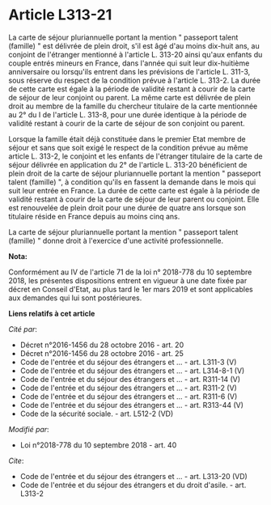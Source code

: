 # Article L313-21

La carte de séjour pluriannuelle portant la mention " passeport talent (famille) " est délivrée de plein droit, s'il est âgé
d'au moins dix-huit ans, au conjoint de l'étranger mentionné à l'article L. 313-20 ainsi qu'aux enfants du couple entrés
mineurs en France, dans l'année qui suit leur dix-huitième anniversaire ou lorsqu'ils entrent dans les prévisions de
l'article L. 311-3, sous réserve du respect de la condition prévue à l'article L. 313-2. La durée de cette carte est égale à
la période de validité restant à courir de la carte de séjour de leur conjoint ou parent. La même carte est délivrée de plein
droit au membre de la famille du chercheur titulaire de la carte mentionnée au 2° du I de l'article L. 313-8, pour une durée
identique à la période de validité restant à courir de la carte de séjour de son conjoint ou parent.

Lorsque la famille était déjà constituée dans le premier Etat membre de séjour et sans que soit exigé le respect de la
condition prévue au même article L. 313-2, le conjoint et les enfants de l'étranger titulaire de la carte de séjour délivrée
en application du 2° de l'article L. 313-20 bénéficient de plein droit de la carte de séjour pluriannuelle portant la mention
" passeport talent (famille) ", à condition qu'ils en fassent la demande dans le mois qui suit leur entrée en France. La
durée de cette carte est égale à la période de validité restant à courir de la carte de séjour de leur parent ou conjoint.
Elle est renouvelée de plein droit pour une durée de quatre ans lorsque son titulaire réside en France depuis au moins cinq
ans.

La carte de séjour pluriannuelle portant la mention " passeport talent (famille) " donne droit à l'exercice d'une activité
professionnelle.

**Nota:**

Conformément au IV de l'article 71 de la loi n° 2018-778 du 10 septembre 2018, les présentes dispositions entrent en vigueur
à une date fixée par décret en Conseil d'Etat, au plus tard le 1er mars 2019 et sont applicables aux demandes qui lui sont
postérieures.

**Liens relatifs à cet article**

_Cité par_:

  - Décret n°2016-1456 du 28 octobre 2016 - art. 20
  - Décret n°2016-1456 du 28 octobre 2016 - art. 25
  - Code de l'entrée et du séjour des étrangers et ... - art. L311-3 (V)
  - Code de l'entrée et du séjour des étrangers et ... - art. L314-8-1 (V)
  - Code de l'entrée et du séjour des étrangers et ... - art. R311-14 (V)
  - Code de l'entrée et du séjour des étrangers et ... - art. R311-2 (V)
  - Code de l'entrée et du séjour des étrangers et ... - art. R311-6 (V)
  - Code de l'entrée et du séjour des étrangers et ... - art. R313-44 (V)
  - Code de la sécurité sociale. - art. L512-2 (VD)

_Modifié par_:

  - Loi n°2018-778 du 10 septembre 2018 - art. 40

_Cite_:

  - Code de l'entrée et du séjour des étrangers et ... - art. L313-20 (VD)
  - Code de l'entrée et du séjour des étrangers et du droit d'asile. - art. L313-2
